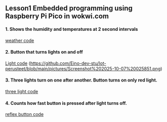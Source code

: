 ## Lesson1 Embedded programming using Raspberry Pi Pico in wokwi.com
#### 1. Shows the humidity and temperatures at 2 second intervals 
[weather code](https://github.com/Eino-dev-stu/Iot-perusteet/blob/main/lesson_1/weather.py)
#### 2. Button that turns lights on and off
[Light code](https://github.com/Eino-dev-stu/Iot-perusteet/blob/main/lesson_1/two_lights.py)
(https://github.com/Eino-dev-stu/Iot-perusteet/blob/main/pictures/Screenshot%202025-10-07%20025851.png)
#### 3. Three lights turn on one after another. Button turns on only red light.
[three light code](https://github.com/Eino-dev-stu/Iot-perusteet/blob/main/lesson_1/street_lights.py)
#### 4. Counts how fast button is pressed after light turns off.
[reflex button code](https://github.com/Eino-dev-stu/Iot-perusteet/blob/main/lesson_1/reflex_button.py)
